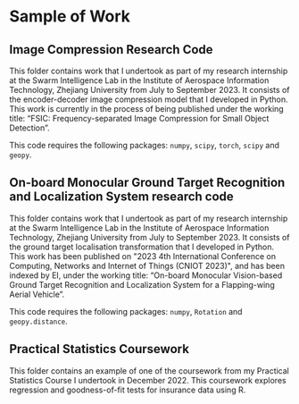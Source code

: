# Sample of Work

## Image Compression Research Code
This folder contains work that I undertook as part of my research internship at the Swarm Intelligence Lab in the Institute of Aerospace Information Technology, Zhejiang University from July to September 2023. It consists of the encoder-decoder image compression model that I developed in Python. This work is currently in the process of being published under the working title: “FSIC: Frequency-separated Image Compression for Small Object Detection”.

This code requires the following packages: ``numpy``, ``scipy``, ``torch``, ``scipy`` and ``geopy``. 

## On-board Monocular Ground Target Recognition and Localization System research code
This folder contains work that I undertook as part of my research internship at the Swarm Intelligence Lab in the Institute of Aerospace Information Technology, Zhejiang University from July to September 2023. It consists of the ground target localisation transformation that I developed in Python. This work has been published on "2023 4th International Conference on Computing, Networks and Internet of Things (CNIOT 2023)", and has been indexed by EI, under the working title: “On-board Monocular Vision-based Ground Target Recognition and Localization System for a Flapping-wing Aerial Vehicle”.

This code requires the following packages: ``numpy``, ``Rotation`` and ``geopy.distance``.

## Practical Statistics Coursework
This folder contains an example of one of the coursework from my Practical Statistics Course I undertook in December 2022. This coursework explores regression and goodness-of-fit tests for insurance data using R.
